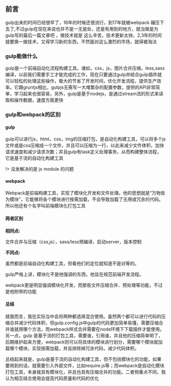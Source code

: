 ## 前言

gulp出来的时间已经很早了，16年的时候还很流行，到17年就被webpack 碾压下去了,不过gulp在现在来说也并不是一无是处，还是有用到的地方，就当做是为gulp写的最后一篇文章吧 ，做技术就是
这么辛苦，技术更新太快，2,3年的时间就要换一拨技术，又得学习新的东西，不然面对这么激烈的市场，就得被淘汰

### gulp能做什么

gulp是一个前端自动化流程构建工具，诸如，css，js，图片合并压缩，less,sass编译，以前我们需要手工才能完成的工作，现在只要通过gulp并结合gulp插件就可以轻松的处理这些操作，极大的节省了开发时间，优化开发流程，提供生产效率。它跟gruntjs相比，gulpjs无需写一大堆繁杂的配置参数，提供的API非常简单，学习起来也很容易，另外，gulp是基于nodejs，是通过stream流的形式来读取和操作数据，速度方面更快

### gulp和webpack的区别

#### gulp

gulp可以进行js，html，css，img的压缩打包，是自动化构建工具，可以将多个js文件或是css压缩成一个文件，并且可以压缩为一行，以此来减少文件体积，加快请求速度和减少请求次数；并且gulp有task定义处理事务，从而构建整体流程，它是基于流的自动化构建工具

!> 没发解决的是 js module 的问题

#### webpack

Webpack是前端构建工具，实现了模块化开发和文件处理。他的思想就是“万物皆为模块”，它能够将各个模块进行按需加载，不会导致加载了无用或冗余的代码。所以他还有个名字叫前端模块化打包工具

#### 两者区别

**相同点:**

文件合并与压缩（css,js），sass/less预编译，启动server，版本控制

**不同点:**

虽然都是前端自动化构建工具，但看他们的定位就知道不是对等的。

gulp严格上讲，模块化不是他强调的东西，他旨在规范前端开发流程。

webpack更是明显强调模块化开发，而那些文件压缩合并、预处理等功能，不过是他附带的功能

#### 总结

就我而言，我在实际当中会将两种都选择混合使用。虽然两个都可以进行代码的压缩合并减少代码体积，但gulp.config.js中gulp的代码更加简单易懂，需要压缩合并谁就用哪个方法，而webpack样式合并需要在node环境下下载插件才能使用。另一点，gulp
是基于流的打包工具，需要谁，引用谁，并且他的压缩简单明了，后期维护起来方便，webpack则可以将具体的模块进行划分，需要哪个模块就加载哪个模块，实现按需加载，并且排除掉冗余代码，减少代码体积。

总结起来就是，gulp是基于流的自动化构建工具，但不包括模块化的功能，如果要用到的话，就需要引入外部文件，比如require.js等；而webpack是自动化模块打包工具，本身就具有模块化，并且也具有压缩合并的功能。二者侧重点不同，我认为相互结合使用会提高代码质量和代码的优化